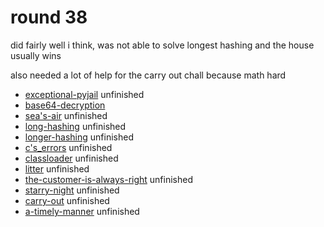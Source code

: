 # round 38

did fairly well i think, was not able to solve longest hashing and the house usually wins

also needed a lot of help for the carry out chall because math hard

- [exceptional-pyjail](./exceptional-pyjail) unfinished
- [base64-decryption](./base64-decryption)
- [sea's-air](./seas-air) unfinished
- [long-hashing](./long-hashing) unfinished
- [longer-hashing](./longer-hashing) unfinished
- [c's_errors](./cs_errors) unfinished
- [classloader](./classloader) unfinished
- [litter](./litter) unfinished
- [the-customer-is-always-right](./the-customer-is-always-right) unfinished
- [starry-night](./starry-night) unfinished
- [carry-out](./carry-out) unfinished
- [a-timely-manner](./a-timely-manner) unfinished
